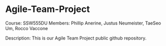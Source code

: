 # Agile-Team-Project

Course: SSW555DU
Members: Phillip Anerine, Justus Neumeister, TaeSeo Um, Rocco Vaccone

Description: This is our Agile Team Project public github repository.

